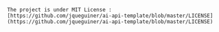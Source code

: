 
	The project is under MIT License :
	[https://github.com/jqueguiner/ai-api-template/blob/master/LICENSE](https://github.com/jqueguiner/ai-api-template/blob/master/LICENSE)
	
